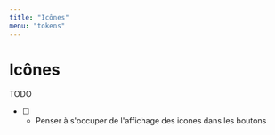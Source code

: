 ```yaml
---
title: "Icônes"
menu: "tokens"
---
```


# Icônes

TODO

* [ ] * Penser à s'occuper de l'affichage des icones dans les boutons
